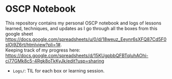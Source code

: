 # OSCP Notebook  
This repository contains my personal OSCP notebook and logs of lessons learned, techniques, and updates as I go through all the boxes from this google sheet https://docs.google.com/spreadsheets/u/0/d/18weuz_Eeynr6sXFQ87Cd5F0slOj9Z6rt/htmlview?pli=1#.    
Keeping track of my progress here: https://docs.google.com/spreadsheets/d/15KUgpbbQFBTqluhAOhi-ci77GMk8c5-4Rgk8oTkKyJk/edit?usp=sharing    
  
- `Logs/`: TIL for each box or learning session.  
  
